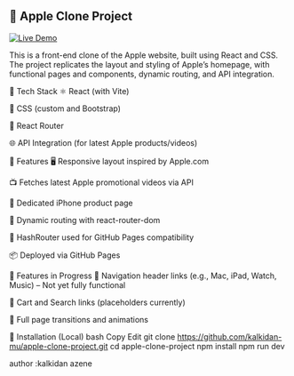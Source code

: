 ## 🍏 Apple Clone Project


[![Live Demo](https://img.shields.io/badge/Live%20Demo-Click%20Here-brightgreen?style=for-the-badge)](https://kalkidan-mu.github.io/apple-clone-project/)


This is a front-end clone of the Apple website, built using React and CSS. The project replicates the layout and styling of Apple’s homepage, with functional pages and components, dynamic routing, and API integration.

🔧 Tech Stack
⚛️ React (with Vite)

🎨 CSS (custom and Bootstrap)

🔁 React Router

🌐 API Integration (for latest Apple products/videos)

📸 Features
🖥️ Responsive layout inspired by Apple.com

📺 Fetches latest Apple promotional videos via API

📱 Dedicated iPhone product page

🔗 Dynamic routing with react-router-dom

🧭 HashRouter used for GitHub Pages compatibility

📦 Deployed via GitHub Pages

🚧 Features in Progress
🔗 Navigation header links (e.g., Mac, iPad, Watch, Music) – Not yet fully functional

🛒 Cart and Search links (placeholders currently)

🎨 Full page transitions and animations

🚀 Installation (Local)
bash
Copy
Edit
git clone https://github.com/kalkidan-mu/apple-clone-project.git
cd apple-clone-project
npm install
npm run dev



author :kalkidan azene


